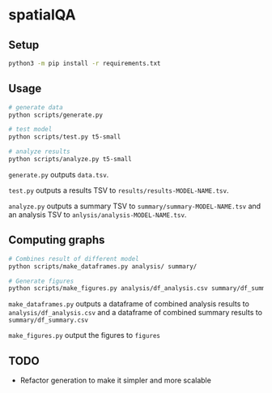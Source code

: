 # spatialQA

## Setup

```bash
python3 -m pip install -r requirements.txt
```

## Usage

```bash
# generate data
python scripts/generate.py

# test model
python scripts/test.py t5-small

# analyze results
python scripts/analyze.py t5-small
```

`generate.py` outputs `data.tsv`.

`test.py` outputs a results TSV to `results/results-MODEL-NAME.tsv`.

`analyze.py` outputs a summary TSV to `summary/summary-MODEL-NAME.tsv` and an analysis TSV to `anlysis/analysis-MODEL-NAME.tsv`.


## Computing graphs

```bash
# Combines result of different model
python scripts/make_dataframes.py analysis/ summary/

# Generate figures
python scripts/make_figures.py analysis/df_analysis.csv summary/df_summary.csv 
```

`make_dataframes.py` outputs a dataframe of combined analysis results to `analysis/df_analysis.csv` and a dataframe of combined summary results to `summary/df_summary.csv` 

`make_figures.py` output the figures to `figures`

## TODO

* Refactor generation to make it simpler and more scalable

